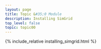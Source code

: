```yaml
---
layout: page
title: Topic &#35;0 Module
description: Installing SimGrid
top_level: false
topic: topic00
---
```


{% include_relative installing_simgrid.html %}

